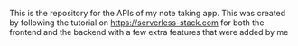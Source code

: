 This is the repository for the APIs of my note taking app.  This was created by following the tutorial on https://serverless-stack.com for both the frontend and the backend with a few extra features that were added by me
